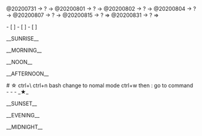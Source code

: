 <link rel="stylesheet"  type="text/css" href="s-activity.css"/>
<p class="todo">@20200731 → ? → @20200801 → ? → @20200802 → ? → @20200804 → ? → @20200807 → ? → @20200815 → ? ⇒ @20200831 → ? ⇒ </p>
- [ ]  
- [ ]  
- [ ]  

<p class="tb">__SUNRISE__</p>
<p class="tb">__MORNING__</p>
<p class="tb">__NOON__</p>
<p class="tb">__AFTERNOON__</p>
# ☆  
ctrl+\ ctrl+n bash change to nomal mode
ctrl+w then : go to command
- - -
_★_
<p class="tb">__SUNSET__</p>
<p class="tb">__EVENING__</p>
<p class="tb">__MIDNIGHT__</p>
